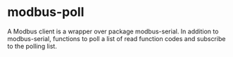 # modbus-poll
A Modbus client is a wrapper over package modbus-serial. In addition to modbus-serial, functions to poll a list of read function codes and subscribe to the polling list.
